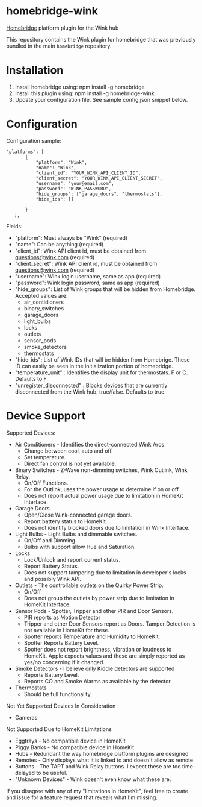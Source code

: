 # homebridge-wink
[Homebridge](https://github.com/nfarina/homebridge) platform plugin for the Wink hub

This repository contains the Wink plugin for homebridge that was previously bundled in the main `homebridge` repository.

# Installation

1. Install homebridge using: npm install -g homebridge
2. Install this plugin using: npm install -g homebridge-wink
3. Update your configuration file. See sample config.json snippet below. 

# Configuration

Configuration sample:

 ```
"platforms": [
		{
			"platform": "Wink",
			"name": "Wink",
			"client_id": "YOUR_WINK_API_CLIENT_ID",
			"client_secret": "YOUR_WINK_API_CLIENT_SECRET",
			"username": "your@email.com",
			"password": "WINK_PASSWORD",
			"hide_groups": ["garage_doors", "thermostats"],
			"hide_ids": []
			
		}
	],

```

Fields: 

* "platform": Must always be "Wink" (required)
* "name": Can be anything (required)
* "client_id": Wink API client id, must be obtained from questions@wink.com (required)
* "client_secret": Wink API client id, must be obtained from questions@wink.com (required)
* "username": Wink login username, same as app (required)
* "password": Wink login password, same as app (required)
* "hide_groups": List of Wink groups that will be hidden from Homebridge. Accepted values are:  
  * air_contidioners  
  * binary_switches  
  * garage_doors  
  * light_bulbs  
  * locks  
  * outlets  
  * sensor_pods  
  * smoke_detectors  
  * thermostats
* "hide_ids": List of Wink IDs that will be hidden from Homebrige. These ID can easily be seen in the initialization portion of homebridge.
* "temperature_unit" : Identifies the display unit for thermostats. F or C. Defaults to F
* "unregister_disconnected" : Blocks devices that are currently disconnected from the Wink hub. true/false. Defaults to true.

# Device Support

Supported Devices:

* Air Conditioners - Identifies the direct-connected Wink Aros. 
  * Change between cool, auto and off.
  * Set temperature.
  * Direct fan control is not yet available.
* Binary Switches - Z-Wave non-dimming switches, Wink Outlink, Wink Relay.
  * On/Off Functions.
  * For the Outlink, uses the power usage to determine if on or off.
  * Does not report actual power usage due to limitation in HomeKit Interface.
* Garage Doors
  * Open/Close Wink-connected garage doors.
  * Report battery status to HomeKit.
  * Does not identify blocked doors due to limitation in Wink Interface.
* Light Bulbs - Light Bulbs and dimmable switches.
  * On/Off and Dimming.
  * Bulbs with support allow Hue and Saturation.
* Locks
  * Lock/Unlock and report current status.
  * Report Battery Status.
  * Does not support tampering due to limitation in developer's locks and possibly Wink API.
* Outlets - The controllable outlets on the Quirky Power Strip.
  * On/Off
  * Does not group the outlets by power strip due to limitation in HomeKit Interface.
* Sensor Pods - Spotter, Tripper and other PIR and Door Sensors.
  * PIR reports as Motion Detector
  * Tripper and other Door Sensors report as Doors. Tamper Detection is not available in HomeKit for these.
  * Spotter reports Temperature and Humidity to HomeKit.
  * Spotter Reports Battery Level.
  * Spotter does not report brightness, vibration or loudness to HomeKit. Apple expects values and these are simply reported as yes/no concerning if it changed.
* Smoke Detectors - I believe only Kiddie detectors are supported
  * Reports Battery Level.
  * Reports CO and Smoke Alarms as available by the detector
* Thermostats
  * Should be full functionality.
  
Not Yet Supported Devices In Consideration

* Cameras

Not Supported Due to HomeKit Limitations

* Eggtrays - No compatible device in HomeKit
* Piggy Banks - No compatible device in HomeKit
* Hubs - Redundant the way homebridge platform plugins are designed
* Remotes - Only displays what it is linked to and doesn't allow as remote
* Buttons - The TAPT and Wink Relay buttons. I expect these are too time-delayed to be useful.
* "Unknown Devices" - Wink doesn't even know what these are.

If you disagree with any of my "limitations in HomeKit", feel free to create and issue for a feature request that reveals what I'm missing.